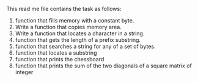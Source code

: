This read me file contains the task as follows:
1. function that fills memory with a constant byte.
2. Write a function that copies memory area.
3. Write a function that locates a character in a string.
4. function that gets the length of a prefix substring.
5. function that searches a string for any of a set of bytes.
6. function that locates a substring
7. function that prints the chessboard
8. function that prints the sum of the two diagonals of a square matrix of integer
